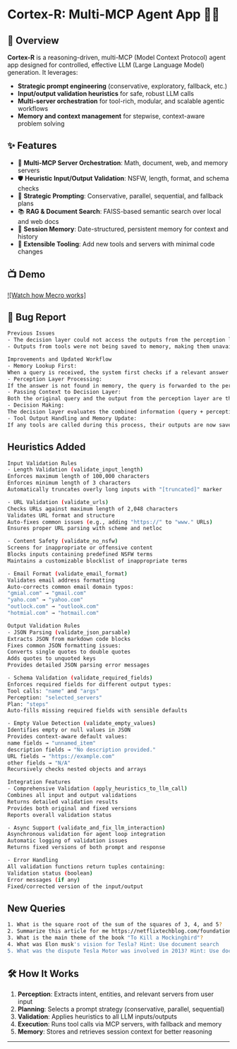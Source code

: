 # Cortex-R: Multi-MCP Agent App 🤖🧠

## 🚀 Overview

**Cortex-R** is a reasoning-driven, multi-MCP (Model Context Protocol) agent app designed for controlled, effective LLM (Large Language Model) generation. It leverages:
- **Strategic prompt engineering** (conservative, exploratory, fallback, etc.)
- **Input/output validation heuristics** for safe, robust LLM calls
- **Multi-server orchestration** for tool-rich, modular, and scalable agentic workflows
- **Memory and context management** for stepwise, context-aware problem solving

## ✨ Features
- 🧩 **Multi-MCP Server Orchestration**: Math, document, web, and memory servers
- 🛡️ **Heuristic Input/Output Validation**: NSFW, length, format, and schema checks
- 🧠 **Strategic Prompting**: Conservative, parallel, sequential, and fallback plans
- 📚 **RAG & Document Search**: FAISS-based semantic search over local and web docs
- 📝 **Session Memory**: Date-structured, persistent memory for context and history
- 🔧 **Extensible Tooling**: Add new tools and servers with minimal code changes

## 📺 Demo
[![Watch how Mecro works]](https://drive.google.com/file/d/1_tsH8mXZ0QiYa0FYXY87zwofZVDbzxts/view?usp=sharing)

## 🐛 Bug Report
```bash
Previous Issues
- The decision layer could not access the outputs from the perception layer or the memory, limiting its ability to make informed decisions.
- Outputs from tools were not being saved to memory, making them unavailable for future queries or for the decision layer to utilize.

Improvements and Updated Workflow
- Memory Lookup First:
When a query is received, the system first checks if a relevant answer already exists in memory. This helps avoid redundant processing and speeds up response time for repeated or similar queries.
- Perception Layer Processing:
If the answer is not found in memory, the query is forwarded to the perception layer. The perception layer processes the query, possibly using external tools or models to generate an initial response or extract relevant information.
- Passing Context to Decision Layer:
Both the original query and the output from the perception layer are then sent to the decision layer. This ensures the decision layer has full context, including any new insights or data generated by the perception layer.
- Decision Making:
The decision layer evaluates the combined information (query + perception output) and determines the next steps. This may involve synthesizing a final answer, invoking additional tools, or requesting further clarification.
- Tool Output Handling and Memory Update:
If any tools are called during this process, their outputs are now saved to memory. This ensures that all new information is retained and can be accessed by both the perception and decision layers in future interactions.
```

## Heuristics Added
```bash
Input Validation Rules
- Length Validation (validate_input_length)
Enforces maximum length of 100,000 characters
Enforces minimum length of 3 characters
Automatically truncates overly long inputs with "[truncated]" marker

- URL Validation (validate_urls)
Checks URLs against maximum length of 2,048 characters
Validates URL format and structure
Auto-fixes common issues (e.g., adding "https://" to "www." URLs)
Ensures proper URL parsing with scheme and netloc

- Content Safety (validate_no_nsfw)
Screens for inappropriate or offensive content
Blocks inputs containing predefined NSFW terms
Maintains a customizable blocklist of inappropriate terms

- Email Format (validate_email_format)
Validates email address formatting
Auto-corrects common email domain typos:
"gmial.com" → "gmail.com"
"yaho.com" → "yahoo.com"
"outlock.com" → "outlook.com"
"hotmial.com" → "hotmail.com"

Output Validation Rules
- JSON Parsing (validate_json_parsable)
Extracts JSON from markdown code blocks
Fixes common JSON formatting issues:
Converts single quotes to double quotes
Adds quotes to unquoted keys
Provides detailed JSON parsing error messages

- Schema Validation (validate_required_fields)
Enforces required fields for different output types:
Tool calls: "name" and "args"
Perception: "selected_servers"
Plan: "steps"
Auto-fills missing required fields with sensible defaults

- Empty Value Detection (validate_empty_values)
Identifies empty or null values in JSON
Provides context-aware default values:
name fields → "unnamed_item"
description fields → "No description provided."
URL fields → "https://example.com"
other fields → "N/A"
Recursively checks nested objects and arrays

Integration Features
- Comprehensive Validation (apply_heuristics_to_llm_call)
Combines all input and output validations
Returns detailed validation results
Provides both original and fixed versions
Reports overall validation status

- Async Support (validate_and_fix_llm_interaction)
Asynchronous validation for agent loop integration
Automatic logging of validation issues
Returns fixed versions of both prompt and response

- Error Handling
All validation functions return tuples containing:
Validation status (boolean)
Error messages (if any)
Fixed/corrected version of the input/output
```

## New Queries
```bash
1. What is the square root of the sum of the squares of 3, 4, and 5?
2. Summarize this article for me https://netflixtechblog.com/foundation-model-for-personalized-recommendation-1a0bd8e02d39?source=collection_home---4------0-----------------------
3. What is the main theme of the book "To Kill a Mockingbird"?
4. What was Elon musk's vision for Tesla? Hint: Use document search
5. What was the dispute Tesla Motor was involved in 2013? Hint: Use document search
```

## 🛠️ How It Works
1. **Perception**: Extracts intent, entities, and relevant servers from user input
2. **Planning**: Selects a prompt strategy (conservative, parallel, sequential)
3. **Validation**: Applies heuristics to all LLM inputs/outputs
4. **Execution**: Runs tool calls via MCP servers, with fallback and memory
5. **Memory**: Stores and retrieves session context for better reasoning

---
